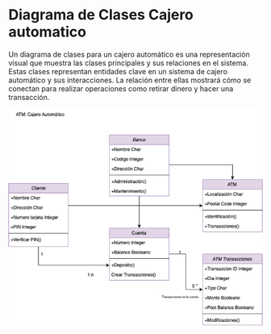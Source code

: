 # Diagrama de Clases Cajero automatico

Un diagrama de clases para un cajero automático es una representación visual que muestra las clases principales y sus relaciones en el sistema. Estas clases representan entidades clave en un sistema de cajero automático y sus interacciones. La relación entre ellas mostrará cómo se conectan para realizar operaciones como retirar dinero y hacer una transacción.

<p align="center">

![DiagramaClases](https://github.com/nicholelouis/ETS/blob/main/Tema2/DiagramaClases/img/cajero_automatico.png?raw=true)

</p>